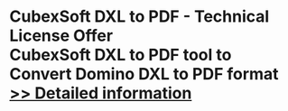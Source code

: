 # CubexSoft DXL to PDF - Technical License Offer<br />CubexSoft DXL to PDF tool to Convert Domino DXL to PDF format<br />[>> Detailed information](https://secure.shareit.com/shareit/product.html?productid=300799651&affiliateid=200057808)